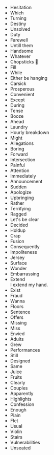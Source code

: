 - Hesitation
- Which
- Turning
- Destiny
- Unsolved
- Duty
- Farewell
- Untill them
- Handsome
- Whatever
- Chopsticks 🥢
- Fill
- While
- Either be hanging
- Carsick
- Prosperous
- Convenient
- Except
- During
- Tense
- Booze
- Ahead
- Laundry
- Hourly breakdown
- Might
- Allegations
- Boring
- Forward
- Intersection
- Painful
- Attention
- Immediately
- Announcement
- Sudden
- Apologize
- Upbringing
- Rather
- Terrifying
- Ragged
- Let's be clear
- Decided
- Holdup
- Crap
- Fusion
- Consequently
- Impoliteness
- Jersey
- Surface
- Wonder
- Embarrassing
- Extend  
  I extend my hand.
- Exist
- Fraud
- Wanna
- Floors
- Sentence
- Offers
- Missing
- Miss
- Envied
- Adults
- Grew
- Performances
- Still
- Designed
- Same
- Juice
- Fruits
- Clearly
- Couples
- Apparently
- Highlights
- Confession
- Enough
- Plain
- Flet
- Usual
- Violin
- Stairs
- Vulnerabilities
- Unseated